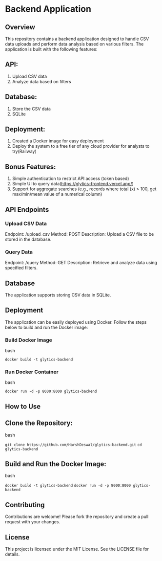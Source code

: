 # Backend Application

## Overview
This repository contains a backend application designed to handle CSV data uploads and perform data analysis based on various filters. The application is built with the following features:

## API:

1. Upload CSV data
2. Analyze data based on filters

## Database:

1. Store the CSV data
2. SQLite
   
## Deployment:

1. Created a Docker image for easy deployment
2. Deploy the system to a free tier of any cloud provider for analysts to try(Railway)

## Bonus Features:

1. Simple authentication to restrict API access (token based)
2. Simple UI to query data(https://glytics-frontend.vercel.app/)
3. Support for aggregate searches (e.g., records where total (x) > 100, get max/min/mean value of a numerical column)

## API Endpoints
### Upload CSV Data
Endpoint: /upload_csv
Method: POST
Description: Upload a CSV file to be stored in the database.

### Query Data
Endpoint: /query
Method: GET
Description: Retrieve and analyze data using specified filters.

## Database
The application supports storing CSV data in SQLite.

## Deployment
The application can be easily deployed using Docker. Follow the steps below to build and run the Docker image:

### Build Docker Image
bash

`docker build -t glytics-backend`

### Run Docker Container
bash

`docker run -d -p 8000:8000 glytics-backend`

## How to Use
## Clone the Repository:

bash

`git clone https://github.com/HarshDeswal/glytics-backend.git`
`cd glytics-backend`

## Build and Run the Docker Image:

bash

`docker build -t glytics-backend`
`docker run -d -p 8000:8000 glytics-backend`


## Contributing
Contributions are welcome! Please fork the repository and create a pull request with your changes.

## License
This project is licensed under the MIT License. See the LICENSE file for details.
